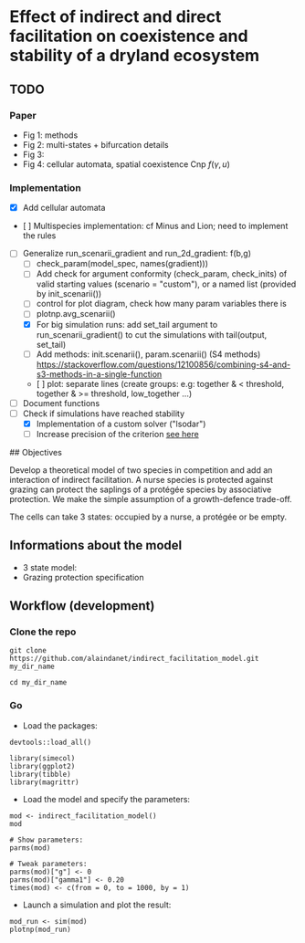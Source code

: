 # Effect of indirect and direct facilitation on coexistence and stability of a dryland ecosystem  

## TODO  

### Paper 

- Fig 1: methods
- Fig 2: multi-states + bifurcation details
- Fig 3:  
- Fig 4: cellular automata, spatial coexistence Cnp $f(\gamma, u)$ 

### Implementation

- [x] Add cellular automata
- [ ] Multispecies implementation: cf Minus and Lion; need to implement the
  rules 
- [ ] Generalize run_scenarii_gradient and run_2d_gradient: f(b,g)
    - [ ] check_param(model_spec, names(gradient)))
    - [ ] Add check for argument conformity (check_param, check_inits)
      of valid starting values (scenario = "custom"), or a named list (provided by init_scenarii())
    - [ ] control for plot diagram, check how many param variables there is  
    - [ ] plotnp.avg_scenarii()
    - [x] For big simulation runs: add set_tail argument to
      run_scenarii_gradient() to cut the simulations with tail(output, set_tail)
    - [ ] Add methods: init.scenarii(), param.scenarii() (S4 methods)
      https://stackoverflow.com/questions/12100856/combining-s4-and-s3-methods-in-a-single-function
    - [ ] plot: separate lines (create groups: e.g: together & < threshold, together & >= threshold, low_together ...)
- [ ] Document functions
- [ ] Check if simulations have reached stability
    - [x] Implementation of a custom solver ("lsodar")
    - [ ] Increase precision of the criterion [see here](https://stackoverflow.com/questions/5802592/dealing-with-very-small-numbers-in-r?rq=1) 

## Objectives

Develop a theoretical model of two species in competition and add an interaction
of indirect facilitation. A nurse species is protected against grazing can protect the saplings of a protégée species by associative protection. We make the simple assumption of a growth-defence trade-off.

The cells can take 3 states: occupied by a nurse, a protégée or be empty.

## Informations about the model

- 3 state model:
- Grazing protection specification

## Workflow (development)

### Clone the repo

```
git clone https://github.com/alaindanet/indirect_facilitation_model.git my_dir_name

cd my_dir_name
```

### Go

- Load the packages:

```
devtools::load_all()

library(simecol)
library(ggplot2)
library(tibble)
library(magrittr)
```

- Load the model and specify the parameters:

```
mod <- indirect_facilitation_model()
mod

# Show parameters:
parms(mod)

# Tweak parameters:
parms(mod)["g"] <- 0
parms(mod)["gamma1"] <- 0.20
times(mod) <- c(from = 0, to = 1000, by = 1)
```

- Launch a simulation and plot the result:

```
mod_run <- sim(mod)
plotnp(mod_run)
```

